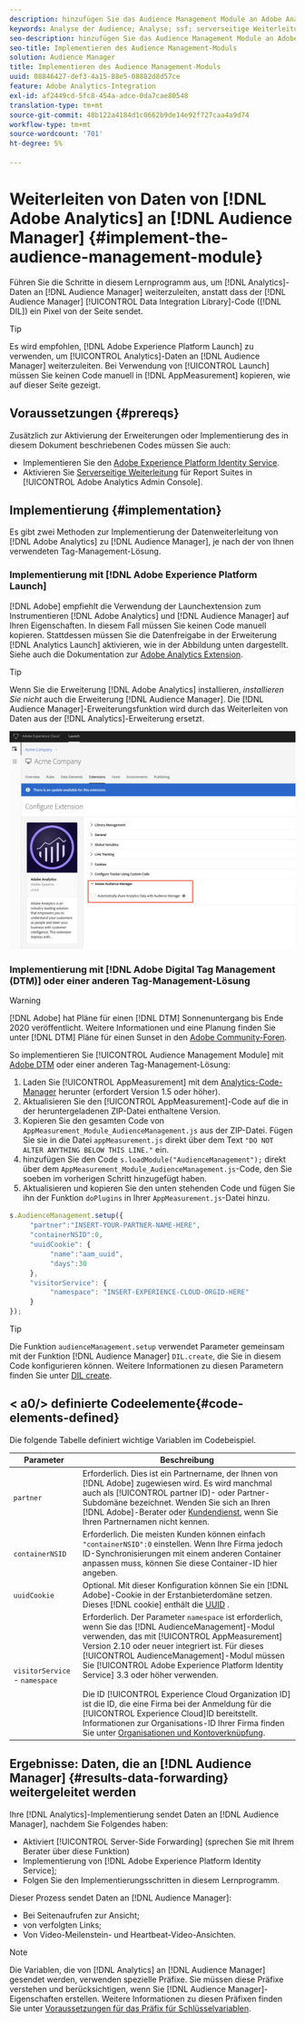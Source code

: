 ```yaml
---
description: hinzufügen Sie das Audience Management Module an Adobe Analytics AppMeasurement, um Analytics-Daten an Audience Manager weiterzuleiten, anstatt dass der Audience Manager-Data Integration Library-Code (DIL) ein Pixel von der Seite sendet.
keywords: Analyse der Audience; Analyse; ssf; serverseitige Weiterleitung
seo-description: hinzufügen Sie das Audience Management Module an Adobe Analytics AppMeasurement, um Analytics-Daten an Audience Manager weiterzuleiten, anstatt dass der Audience Manager-Data Integration Library-Code (DIL) ein Pixel von der Seite sendet.
seo-title: Implementieren des Audience Management-Moduls
solution: Audience Manager
title: Implementieren des Audience Management-Moduls
uuid: 08846427-def3-4a15-88e5-08882d8d57ce
feature: Adobe Analytics-Integration
exl-id: af2449cd-5fc8-454a-adce-0da7cae80548
translation-type: tm+mt
source-git-commit: 48b122a4184d1c0662b9de14e92f727caa4a9d74
workflow-type: tm+mt
source-wordcount: '701'
ht-degree: 5%

---
```


# Weiterleiten von Daten von [!DNL Adobe Analytics] an [!DNL Audience Manager] {#implement-the-audience-management-module}

Führen Sie die Schritte in diesem Lernprogramm aus, um [!DNL Analytics]-Daten an [!DNL Audience Manager] weiterzuleiten, anstatt dass der [!DNL Audience Manager] [!UICONTROL Data Integration Library]-Code ([!DNL DIL]) ein Pixel von der Seite sendet.

>[!TIP]
>
>Es wird empfohlen, [!DNL Adobe Experience Platform Launch] zu verwenden, um [!UICONTROL Analytics]-Daten an [!DNL Audience Manager] weiterzuleiten. Bei Verwendung von [!UICONTROL Launch] müssen Sie keinen Code manuell in [!DNL AppMeasurement] kopieren, wie auf dieser Seite gezeigt.

## Voraussetzungen {#prereqs}

Zusätzlich zur Aktivierung der Erweiterungen oder Implementierung des in diesem Dokument beschriebenen Codes müssen Sie auch:

* Implementieren Sie den [Adobe Experience Platform Identity Service](https://docs.adobe.com/content/help/de-DE/id-service/using/home.html).
* Aktivieren Sie [Serverseitige Weiterleitung](https://docs.adobe.com/help/en/analytics/admin/admin-tools/server-side-forwarding/ssf.html) für Report Suites in [!UICONTROL Adobe Analytics Admin Console].

## Implementierung {#implementation}

Es gibt zwei Methoden zur Implementierung der Datenweiterleitung von [!DNL Adobe Analytics] zu [!DNL Audience Manager], je nach der von Ihnen verwendeten Tag-Management-Lösung.

### Implementierung mit [!DNL Adobe Experience Platform Launch]

[!DNL Adobe] empfiehlt die Verwendung der  [](https://docs.adobe.com/content/help/en/launch/using/overview.html) Launchextension zum Instrumentieren  [!DNL Adobe Analytics] und  [!DNL Audience Manager] auf Ihren Eigenschaften. In diesem Fall müssen Sie keinen Code manuell kopieren. Stattdessen müssen Sie die Datenfreigabe in der Erweiterung [!DNL Analytics Launch] aktivieren, wie in der Abbildung unten dargestellt. Siehe auch die Dokumentation zur [Adobe Analytics Extension](https://docs.adobe.com/content/help/en/launch/using/extensions-ref/adobe-extension/analytics-extension/overview.html#adobe-audience-manager).

>[!TIP]
>
>Wenn Sie die Erweiterung [!DNL Adobe Analytics] installieren, *installieren Sie nicht* auch die Erweiterung [!DNL Audience Manager]. Die [!DNL Audience Manager]-Erweiterungsfunktion wird durch das Weiterleiten von Daten aus der [!DNL Analytics]-Erweiterung ersetzt.

![So aktivieren Sie die Datenfreigabe von der Adobe Analytics-Erweiterung auf Audience Manager](/help/using/integration/assets/analytics-to-aam.png)

### Implementierung mit [!DNL Adobe Digital Tag Management (DTM)] oder einer anderen Tag-Management-Lösung

>[!WARNING]
>
>[!DNL Adobe] hat Pläne für einen  [!DNL DTM] Sonnenuntergang bis Ende 2020 veröffentlicht. Weitere Informationen und eine Planung finden Sie unter [!DNL DTM] Pläne für einen Sunset in den [Adobe Community-Foren](https://forums.adobe.com/community/experience-cloud/platform/launch/blog/2018/10/05/dtm-plans-for-a-sunset).

So implementieren Sie [!UICONTROL Audience Management Module] mit [Adobe DTM](https://docs.adobe.com/content/help/en/dtm/using/dtm-home.html) oder einer anderen Tag-Management-Lösung:

1. Laden Sie [!UICONTROL AppMeasurement] mit dem [Analytics-Code-Manager](https://docs.adobe.com/content/help/de-DE/analytics/admin/admin-tools/code-manager-admin.html) herunter (erfordert Version 1.5 oder höher).
1. Aktualisieren Sie den [!UICONTROL AppMeasurement]-Code auf die in der heruntergeladenen ZIP-Datei enthaltene Version.
1. Kopieren Sie den gesamten Code von `AppMeasurement_Module_AudienceManagement.js` aus der ZIP-Datei. Fügen Sie sie in die Datei `appMeasurement.js` direkt über dem Text `"DO NOT ALTER ANYTHING BELOW THIS LINE."` ein.
1. hinzufügen Sie den Code `s.loadModule("AudienceManagement");` direkt über dem `AppMeasurement_Module_AudienceManagement.js`-Code, den Sie soeben im vorherigen Schritt hinzugefügt haben.
1. Aktualisieren und kopieren Sie den unten stehenden Code und fügen Sie ihn der Funktion `doPlugins` in Ihrer `AppMeasurement.js`-Datei hinzu.

```js
s.AudienceManagement.setup({ 
     "partner":"INSERT-YOUR-PARTNER-NAME-HERE", 
     "containerNSID":0, 
     "uuidCookie": { 
          "name":"aam_uuid", 
          "days":30
     },
     "visitorService": {
          "namespace": "INSERT-EXPERIENCE-CLOUD-ORGID-HERE" 
     } 
});
```

>[!TIP]
>
>Die Funktion `audienceManagement.setup` verwendet Parameter gemeinsam mit der Funktion [!DNL Audience Manager] `DIL.create`, die Sie in diesem Code konfigurieren können. Weitere Informationen zu diesen Parametern finden Sie unter [DIL create](../../dil/dil-class-overview/dil-create.md#dil-create).

## &lt; a0/> definierte Codeelemente{#code-elements-defined}

Die folgende Tabelle definiert wichtige Variablen im Codebeispiel.

| Parameter | Beschreibung |
|--- |--- |
| `partner` | Erforderlich. Dies ist ein Partnername, der Ihnen von [!DNL Adobe] zugewiesen wird. Es wird manchmal auch als [!UICONTROL partner ID]- oder Partner-Subdomäne bezeichnet.  Wenden Sie sich an Ihren [!DNL Adobe]-Berater oder [Kundendienst](https://helpx.adobe.com/de/marketing-cloud/contact-support.html), wenn Sie Ihren Partnernamen nicht kennen. |
| `containerNSID` | Erforderlich. Die meisten Kunden können einfach `"containerNSID":0` einstellen. Wenn Ihre Firma jedoch ID-Synchronisierungen mit einem anderen Container anpassen muss, können Sie diese Container-ID hier angeben. |
| `uuidCookie` | Optional. Mit dieser Konfiguration können Sie ein [!DNL Adobe]-Cookie in der Erstanbieterdomäne setzen. Dieses [!DNL cookie] enthält die [UUID](../../reference/ids-in-aam.md) . |
| `visitorService` - `namespace` | Erforderlich. Der Parameter `namespace` ist erforderlich, wenn Sie das [!DNL AudienceManagement]-Modul verwenden, das mit [!UICONTROL AppMeasurement] Version 2.10 oder neuer integriert ist. Für dieses [!UICONTROL AudienceManagement]-Modul müssen Sie [!UICONTROL Adobe Experience Platform Identity Service] 3.3 oder höher verwenden. <br><br>Die ID  [!UICONTROL Experience Cloud Organization ID] ist die ID, die eine Firma bei der Anmeldung für die  [!UICONTROL Experience Cloud]ID bereitstellt. Informationen zur Organisations-ID Ihrer Firma finden Sie unter [Organisationen und Kontoverknüpfung](https://docs.adobe.com/content/help/en/core-services/interface/manage-users-and-products/organizations.html). |

## Ergebnisse: Daten, die an [!DNL Audience Manager] {#results-data-forwarding} weitergeleitet werden

Ihre [!DNL Analytics]-Implementierung sendet Daten an [!DNL Audience Manager], nachdem Sie Folgendes haben:

* Aktiviert [!UICONTROL Server-Side Forwarding] (sprechen Sie mit Ihrem Berater über diese Funktion)
* Implementierung von [!DNL Adobe Experience Platform Identity Service];
* Folgen Sie den Implementierungsschritten in diesem Lernprogramm.

Dieser Prozess sendet Daten an [!DNL Audience Manager]:

* Bei Seitenaufrufen zur Ansicht;
* von verfolgten Links;
* Von Video-Meilenstein- und Heartbeat-Video-Ansichten.

>[!NOTE]
>
>Die Variablen, die von [!DNL Analytics] an [!DNL Audience Manager] gesendet werden, verwenden spezielle Präfixe. Sie müssen diese Präfixe verstehen und berücksichtigen, wenn Sie [!DNL Audience Manager]-Eigenschaften erstellen. Weitere Informationen zu diesen Präfixen finden Sie unter [Voraussetzungen für das Präfix für Schlüsselvariablen](../../features/traits/trait-variable-prefixes.md).
